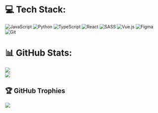 # 💻 Tech Stack:
![JavaScript](https://img.shields.io/badge/javascript-%23323330.svg?style=for-the-badge&logo=javascript&logoColor=%23F7DF1E) ![Python](https://img.shields.io/badge/python-3670A0?style=for-the-badge&logo=python&logoColor=ffdd54) ![TypeScript](https://img.shields.io/badge/typescript-%23007ACC.svg?style=for-the-badge&logo=typescript&logoColor=white) ![React](https://img.shields.io/badge/react-%2320232a.svg?style=for-the-badge&logo=react&logoColor=%2361DAFB) ![SASS](https://img.shields.io/badge/SASS-hotpink.svg?style=for-the-badge&logo=SASS&logoColor=white) ![Vue.js](https://img.shields.io/badge/vue.js-%2335495e.svg?style=for-the-badge&logo=vuedotjs&logoColor=%234FC08D) ![Figma](https://img.shields.io/badge/figma-%23F24E1E.svg?style=for-the-badge&logo=figma&logoColor=white) ![Git](https://img.shields.io/badge/git-%23F05033.svg?style=for-the-badge&logo=git&logoColor=white)
# 📊 GitHub Stats:
<!-- ![](https://github-readme-stats.vercel.app/api?username=D15OS&theme=default&hide_border=false&include_all_commits=true)<br/> -->
![](https://github-readme-streak-stats.herokuapp.com/?user=D15OS&theme=default&hide_border=false)<br/>
![](https://github-readme-stats.vercel.app/api/top-langs/?username=D15OS&theme=default&hide_border=false&include_all_commits=true&layout=compact)

## 🏆 GitHub Trophies
![](https://github-profile-trophy.vercel.app/?username=D15OS&theme=chalk&no-frame=true&no-bg=true&margin-w=4)

<!-- Proudly created with GPRM ( https://gprm.itsvg.in ) -->

